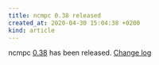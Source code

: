 ```yaml
---
title: ncmpc 0.38 released
created_at: 2020-04-30 15:04:38 +0200
kind: article
---
```


ncmpc [0.38](/download/ncmpc/0/ncmpc-0.38.tar.xz) has been released.
[Change log](https://raw.githubusercontent.com/MusicPlayerDaemon/ncmpc/v0.38/NEWS)
